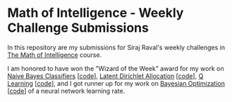 # Math of Intelligence - Weekly Challenge Submissions

In this repository are my submissions for Siraj Raval's weekly challenges in [The Math of Intelligence](https://www.youtube.com/playlist?list=PL2-dafEMk2A7mu0bSksCGMJEmeddU_H4D) course.

I am honored to have won the "Wizard of the Week" award for my work on [Naive Bayes Classifiers](https://github.com/NoahLidell/math-of-intelligence/blob/master/generative_models/LDA_for_research_trend_discovery.ipynb) [[code](https://github.com/NoahLidell/math-of-intelligence/blob/master/probability_theory/bayesian-classification.ipynb)], [Latent Dirichlet Allocation](https://www.youtube.com/watch?v=79pmNdyxEGo&feature=youtu.be&list=PL2-dafEMk2A7mu0bSksCGMJEmeddU_H4D&t=540) [[code](https://github.com/NoahLidell/math-of-intelligence/blob/master/generative_models/LDA_for_research_trend_discovery.ipynb)], [Q Learning](https://www.youtube.com/watch?v=LhtnECml-KI&feature=youtu.be&list=PL2-dafEMk2A7mu0bSksCGMJEmeddU_H4D&t=552) [[code](https://github.com/NoahLidell/math-of-intelligence/blob/master/q_learning/cartpole_cnn_qlearning.ipynb)], and I got runner up for my work on [Bayesian Optimization](https://www.youtube.com/watch?v=HyuBTMaKFmU&feature=youtu.be&list=PL2-dafEMk2A7mu0bSksCGMJEmeddU_H4D&t=514) [[code](https://github.com/NoahLidell/math-of-intelligence/blob/master/hyperparameter_optimization/bayesian_optimization_for_nn_based_lin_reg_of_BTC_price_data.ipynb)] of a neural network learning rate.

